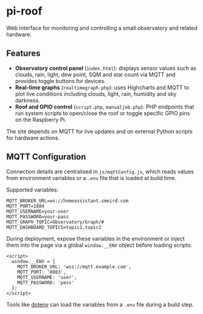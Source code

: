 # pi-roof

Web interface for monitoring and controlling a small observatory and related hardware.

## Features

- **Observatory control panel** (`index.html`): displays sensor values such as clouds, rain, light, dew point, SQM and star count via MQTT and provides toggle buttons for devices.
- **Real-time graphs** (`realtimegraph.php`): uses Highcharts and MQTT to plot live conditions including clouds, light, rain, humidity and sky darkness.
- **Roof and GPIO control** (`script.php`, `manualjob.php`): PHP endpoints that run system scripts to open/close the roof or toggle specific GPIO pins on the Raspberry Pi.

The site depends on MQTT for live updates and on external Python scripts for hardware actions.

## MQTT Configuration

Connection details are centralised in `js/mqttConfig.js`, which reads values from environment variables or a `.env` file that is loaded at build time.

Supported variables:

```
MQTT_BROKER_URL=ws://homeassistant.smeird.com
MQTT_PORT=1884
MQTT_USERNAME=your-user
MQTT_PASSWORD=your-pass
MQTT_GRAPH_TOPIC=Observatory/Graph/#
MQTT_DASHBOARD_TOPICS=topic1,topic2
```

During deployment, expose these variables in the environment or inject them into the page via a global `window.__ENV` object before loading scripts:

```
<script>
  window.__ENV = {
    MQTT_BROKER_URL: 'wss://mqtt.example.com',
    MQTT_PORT: '8083',
    MQTT_USERNAME: 'user',
    MQTT_PASSWORD: 'pass'
  };
</script>
```

Tools like [dotenv](https://github.com/motdotla/dotenv) can load the variables from a `.env` file during a build step.
